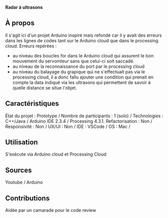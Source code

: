 **Radar à ultrasons**

## À propos
Il s'agit ici d'un projet Arduino inspiré mais refondé car il y avait des erreurs dans les lignes de codes tant sur le Arduino cloud que
dans le processing cloud. 
Erreurs repérées :
- au niveau des boucles for dans le Arduino cloud qui assurent le bon mouvement du servomteur sans que celui-ci soit saccadé.
- au niveau de la reconnaissance du port par le processing cloud 
- au niveau du balayage du grapique qui ne s'effectuait pas via le processing cloud, il a donc fallu ajouter une condition qui prenait en compte
la data indiqué via les ultrasons qui permettent de savoir à quelle distance se situe l'objet.

## Caractéristiques
État du projet : Prototype /
Nombre de participants : 1 (solo) /
Technologies : C++/Java / Arduino IDE 2.3.4 / Processing 4.3.1.
Refactorisation : Non /
Responsivité : Non /
UX/UI : Non /
IDE : VSCode /
OS : Mac /

## Utilisation
S'exécute via Arduino cloud et Processing Cloud

## Sources
Youtube / Arduino 

## Contributions
Aidée par un camarade pour le code review 
